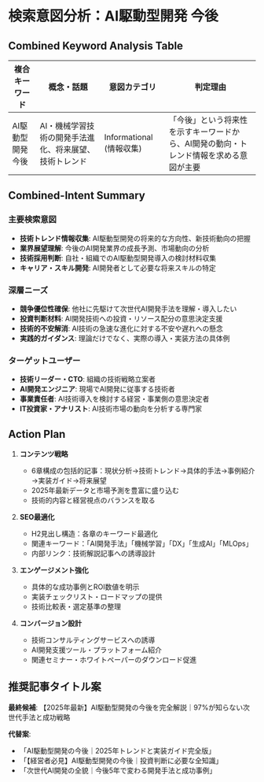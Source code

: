 # 検索意図分析：AI駆動型開発 今後

## Combined Keyword Analysis Table

| 複合キーワード | 概念・話題 | 意図カテゴリ | 判定理由 |
|---|---|---|---|
| AI駆動型開発 今後 | AI・機械学習技術の開発手法進化、将来展望、技術トレンド | Informational (情報収集) | 「今後」という将来性を示すキーワードから、AI開発の動向・トレンド情報を求める意図が主要 |

## Combined-Intent Summary

### 主要検索意図
- **技術トレンド情報収集**: AI駆動型開発の将来的な方向性、新技術動向の把握
- **業界展望理解**: 今後のAI開発業界の成長予測、市場動向の分析
- **技術採用判断**: 自社・組織でのAI駆動型開発導入の検討材料収集
- **キャリア・スキル開発**: AI開発者として必要な将来スキルの特定

### 深層ニーズ
- **競争優位性確保**: 他社に先駆けて次世代AI開発手法を理解・導入したい
- **投資判断材料**: AI開発技術への投資・リソース配分の意思決定支援
- **技術的不安解消**: AI技術の急速な進化に対する不安や遅れへの懸念
- **実践的ガイダンス**: 理論だけでなく、実際の導入・実装方法の具体例

### ターゲットユーザー
- **技術リーダー・CTO**: 組織の技術戦略立案者
- **AI開発エンジニア**: 現場でAI開発に従事する技術者
- **事業責任者**: AI技術導入を検討する経営・事業側の意思決定者
- **IT投資家・アナリスト**: AI技術市場の動向を分析する専門家

## Action Plan

1. **コンテンツ戦略**
   - 6章構成の包括的記事：現状分析→技術トレンド→具体的手法→事例紹介→実装ガイド→将来展望
   - 2025年最新データと市場予測を豊富に盛り込む
   - 技術的内容と経営視点のバランスを取る

2. **SEO最適化**
   - H2見出し構造：各章のキーワード最適化
   - 関連キーワード：「AI開発手法」「機械学習」「DX」「生成AI」「MLOps」
   - 内部リンク：技術解説記事への誘導設計

3. **エンゲージメント強化**
   - 具体的な成功事例とROI数値を明示
   - 実装チェックリスト・ロードマップの提供
   - 技術比較表・選定基準の整理

4. **コンバージョン設計**
   - 技術コンサルティングサービスへの誘導
   - AI開発支援ツール・プラットフォーム紹介
   - 関連セミナー・ホワイトペーパーのダウンロード促進

## 推奨記事タイトル案

**最終候補**: 【2025年最新】AI駆動型開発の今後を完全解説｜97%が知らない次世代手法と成功戦略

**代替案**:
- 「AI駆動型開発の今後｜2025年トレンドと実装ガイド完全版」
- 「【経営者必見】AI駆動型開発の今後｜投資判断に必要な全知識」
- 「次世代AI開発の全貌｜今後5年で変わる開発手法と成功事例」